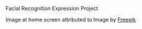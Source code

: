 Facial Recognition Expression Project

Image at home screen attributed to 
Image by <a href="https://www.freepik.com/free-vector/hand-drawn-emotes-element-collection_34723818.htm#page=8&query=feelings&position=27&from_view=keyword&track=sph">Freepik</a>